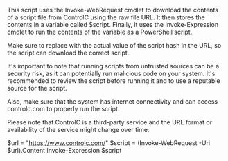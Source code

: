This script uses the Invoke-WebRequest cmdlet to download the contents of a script file from ControlC using the raw file URL. 
It then stores the contents in a variable called $script. Finally, it uses the Invoke-Expression cmdlet to run the contents of the variable as a PowerShell script.

Make sure to replace <HASH> with the actual value of the script hash in the URL, so the script can download the correct script.

It's important to note that running scripts from untrusted sources can be a security risk, as it can potentially run malicious 
code on your system. It's recommended to review the script before running it and to use a reputable source for the script.

Also, make sure that the system has internet connectivity and can access controlc.com to properly run the script.

Please note that ControlC is a third-party service and the URL format or availability of the service might change over time.


$url = "https://www.controlc.com/<HASH>"
$script = (Invoke-WebRequest -Uri $url).Content
Invoke-Expression $script